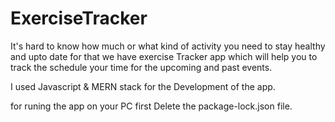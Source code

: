 # ExerciseTracker
It's hard to know how much or what kind of activity you need to stay healthy and upto date
for that we have exercise Tracker app 
which will help you to track the schedule your time for the upcoming and past events.

I used Javascript & MERN stack for the Development of the app.

for runing the app on your PC first Delete the package-lock.json file.
